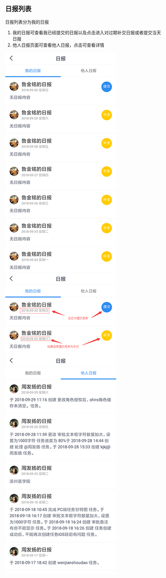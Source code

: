## 日报列表

日报列表分为我的日报
1. 我的日报可查看我已经提交的日报以及点击进入对过期补交日报或者提交当天日报
2. 他人日报页面可查看他人日报，点击可查看详情

![日报列表-自己](../img/workReportMe.png) ![日报列表-自己-注释](../img/workReportMeAnnotation.png) ![日报列表-他人](../img/workReportOther.png)

